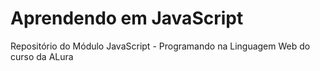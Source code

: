 # Aprendendo em JavaScript
 Repositório do Módulo JavaScript - Programando na Linguagem Web do curso da ALura

